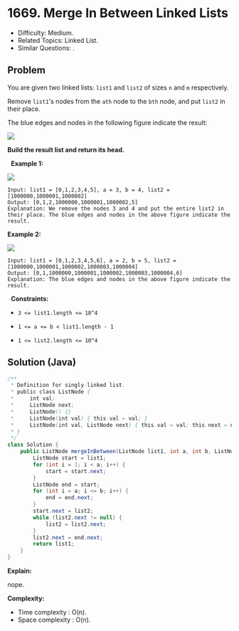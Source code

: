 # 1669. Merge In Between Linked Lists

- Difficulty: Medium.
- Related Topics: Linked List.
- Similar Questions: .

## Problem

You are given two linked lists: ```list1``` and ```list2``` of sizes ```n``` and ```m``` respectively.

Remove ```list1```'s nodes from the ```ath``` node to the ```bth``` node, and put ```list2``` in their place.

The blue edges and nodes in the following figure indicate the result:

![](https://assets.leetcode.com/uploads/2020/11/05/fig1.png)

**Build the result list and return its head.**

 
**Example 1:**

![](https://assets.leetcode.com/uploads/2020/11/05/merge_linked_list_ex1.png)

```
Input: list1 = [0,1,2,3,4,5], a = 3, b = 4, list2 = [1000000,1000001,1000002]
Output: [0,1,2,1000000,1000001,1000002,5]
Explanation: We remove the nodes 3 and 4 and put the entire list2 in their place. The blue edges and nodes in the above figure indicate the result.
```

**Example 2:**

![](https://assets.leetcode.com/uploads/2020/11/05/merge_linked_list_ex2.png)

```
Input: list1 = [0,1,2,3,4,5,6], a = 2, b = 5, list2 = [1000000,1000001,1000002,1000003,1000004]
Output: [0,1,1000000,1000001,1000002,1000003,1000004,6]
Explanation: The blue edges and nodes in the above figure indicate the result.
```

 
**Constraints:**


	
- ```3 <= list1.length <= 10^4```
	
- ```1 <= a <= b < list1.length - 1```
	
- ```1 <= list2.length <= 10^4```



## Solution (Java)

```java
/**
 * Definition for singly-linked list.
 * public class ListNode {
 *     int val;
 *     ListNode next;
 *     ListNode() {}
 *     ListNode(int val) { this.val = val; }
 *     ListNode(int val, ListNode next) { this.val = val; this.next = next; }
 * }
 */
class Solution {
    public ListNode mergeInBetween(ListNode list1, int a, int b, ListNode list2) {
        ListNode start = list1;
        for (int i = 1; i < a; i++) {
            start = start.next;
        }
        ListNode end = start;
        for (int i = a; i <= b; i++) {
            end = end.next;
        }
        start.next = list2;
        while (list2.next != null) {
            list2 = list2.next;
        }
        list2.next = end.next;
        return list1;
    }
}
```

**Explain:**

nope.

**Complexity:**

* Time complexity : O(n).
* Space complexity : O(n).
